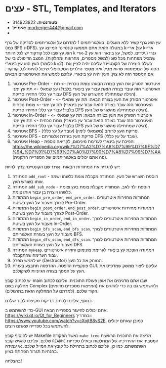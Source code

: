 # עצים - STL, Templates, and Iterators

- **סטודנטית:** 314923822
- **אימייל:** morberger444@gmail.com
- 
עץ הוא גרף קשיר ללא מעגלים. באלגוריתמים 1 למדתם על אלגוריתמים לסריקה של גרף (כמו BFS ו-DFS).
במטלה הזאת אתם תממשו קונטיינר המייצג עץ k-ארי (עץ k-ארי הוא עץ שבו לכל קודקוד יש לכל היותר k ילדים. למשל, עץ בינארי הוא עץ 2-ארי.) גנרי שמכיל מפתחות מכל סוג (למשל מספרים, מחרוזות ומחלקות). 
המצב הדיפולטיבי של העץ הוא עץ בינארי (כלומר k=2). בשלב היצירה של הקונטיינר עליכם יהיה לציין את הסוג של המפתחות שהוא מכיל ואת מספר הילדים המקסימלי שיכול להיות לכל קודקוד. אם המספר הזה לא צוין, העץ יהיה עץ בינארי.
עליכם לממש את האיטרטורים הבאים:
1. איטרטור Pre-Order - איטרטור הסורק את העץ בצורה הבאה: צומת נוכחית -> תת עץ שמאלי -> תת עץ ימני (האיטרטור הזה עובד בצורה הזאת עבור עץ בינארי בלבד! עבור עץ כללי החזירו סריקת DFS רגילה שמתחילה מהשורש של העץ).
2. איטרטור Post-Order - איטרטור הסורק את העץ בצורה הבאה: תת עץ שמאלי -> תת עץ ימני -> צומת נוכחית (האיטרטור הזה עובד בצורה הזאת עבור עץ בינארי בלבד! עבור עץ כללי החזירו סריקת DFS רגילה שמתחילה מהשורש של העץ).
3. איטרטור In-Order  - איטרטור הסורק את העץ בצורה הבאה: תת עץ שמאלי -> צומת נוכחית -> תת עץ ימני (האיטרטור הזה עובד בצורה הזאת עבור עץ בינארי בלבד! עבור עץ כללי החזירו סריקת DFS רגילה שמתחילה מהשורש של העץ).
5. איטרטור BFS - סריקת העץ לרוחב (משמאלי לימין) (עובד על עץ כללי).
6. איטרטור DFS - סריקת העץ בעזרת אלגוריתם DFS (עובד על עץ כללי).
7. איטרטור Heap - הפיכת עץ בינארי לערימת מינימום, לקריאה נוספת: https://he.wikipedia.org/wiki/%D7%A2%D7%A8%D7%99%D7%9E%D7%94_%D7%91%D7%99%D7%A0%D7%90%D7%A8%D7%99%D7%AA (פה אתם יכולים באלגוריתמים של הספרייה התקנית).

שם הקונטיינר צריך להיות `tree`. יש להגדיר את המתודות הבאות:
1. המתודה `add_root` - הוספת השורש של העץ. המתודה מקבלת צומת כלשהו ושמה אותו בשורש העץ.
2. המתודה `add_sub_node` - הוספת ילד לאב. המתודה מקבלת צומת בעץ וצומת כלשהו ויוצרת בן עבור אותו צומת.
3. המתודות `begin_pre_order`, `end_pre_order`. המתודות מחזירות איטרטורים לצורך מעבור על העץ בשיטת Pre-Order.
4. המתודות `begin_post_order`, `end_post_order`. המתודות מחזירות איטרטורים לצורך מעבור על העץ בשיטת Post-Order.
5. המתודות `begin_in_order`, `end_in_order`. המתודות מחזירות איטרטורים לצורך מעבור על העץ בשיטת In-Order.
6. המתודות `begin_bfs_scan`, `end_bfs_scan`. המתודות מחזירות איטרטורים לצורך מעבור על העץ בעזרת האלגוריתם BFS.
7. המתודות `begin_dfs_scan`, `end_dfs_scan`. המתודות מחזירות איטרטורים לצורך מעבור על העץ בעזרת האלגוריתם DFS.
8. המתודה `myHeap`. המתודה הופכת עץ בינארי לערימת מינימום וחזירה איטרטורים עבור הערימה שהתקבלה.
9. יש לממש מפרק (Destructor) המוחק את כל העץ.
10. פונקציית הדפסה. ההדפסה תתבצע בעזרת GUI. עליכם ליצור ממשק שמדפיס את העץ על המסך בצורה הגיוניות לשיקולכם.

יש לכתוב קובץ main שבו אתם מדגימים את אופן פעולת התוכנית. עליכם לכתוב מחלקה בשם Complex (המייצגת מספרים מדומים) ולהשתמש גם בה כדי להדגים את הקוד שלכם. (למדתם על המחלקה הזאת בתרגולים).

בנוסף, עליכם לכתוב בדיקות מקיפות לקוד שלכם.

כדי להשתמש ב-GUI אתם יכולים להיעזר בספרייה הבאה: https://wiki.qt.io/Qt_for_Beginners ובמדריך: https://www.youtube.com/watch?v=cXojtB8vS2E. כמובן שאתם יכולים להשתמש בכל ספרייה שאתם רוצים.

יש להוסיף קובץ Makefile כאשר הפקודה `make tree` מריצה את התוכנית הראשית שלכם. עליכם להגיש קובץ `README` המסביר את ההיררכיה של המחלקות ובאילו ספריות השתמשתם.
כמו כן, עליכם לכתוב בתחילת כל קובץ את המייל שלכם. אי עמידה בהנחיות תגרור הפחתה בציון.

בהצלחה!
   
